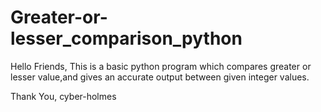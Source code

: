 # Greater-or-lesser_comparison_python
Hello Friends,
  This is a basic python program which compares greater or lesser value,and gives an accurate output between given integer values.
  
  
  
 Thank You,
  cyber-holmes
